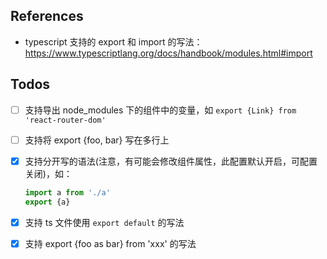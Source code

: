 ## References

* typescript 支持的 export 和 import 的写法：https://www.typescriptlang.org/docs/handbook/modules.html#import


## Todos

* [ ] 支持导出 node_modules 下的组件中的变量，如 `export {Link} from 'react-router-dom'`
* [ ] 支持将 export {foo, bar} 写在多行上
* [x] 支持分开写的语法(注意，有可能会修改组件属性，此配置默认开启，可配置关闭)，如：

  ```ts
  import a from './a'
  export {a}
  ```

* [x] 支持 ts 文件使用 `export default` 的写法
* [x] 支持 export {foo as bar} from 'xxx' 的写法
